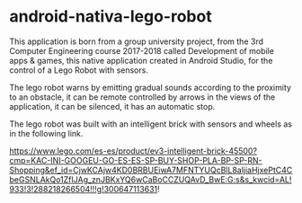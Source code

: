 # android-nativa-lego-robot

This application is born from a group university project, from the 3rd Computer Engineering course 2017-2018 called Development of mobile apps & games, this native application created in Android Studio, for the control of a Lego Robot with sensors.

The lego robot warns by emitting gradual sounds according to the proximity to an obstacle, it can be remote controlled by arrows in the views of the application, it can be silenced, it has an automatic stop.

The lego robot was built with an intelligent brick with sensors and wheels as in the following link.

https://www.lego.com/es-es/product/ev3-intelligent-brick-45500?cmp=KAC-INI-GOOGEU-GO-ES-ES-SP-BUY-SHOP-PLA-BP-SP-RN-Shopping&ef_id=CjwKCAjw4KD0BRBUEiwA7MFNTYUQcBlL8aljiaHjxePtC4CbeGSNLAkQo1ZfIJAg_znJBKxYQ6wCaBoCCZUQAvD_BwE:G:s&s_kwcid=AL!933!3!288218266504!!!g!300647113631!

